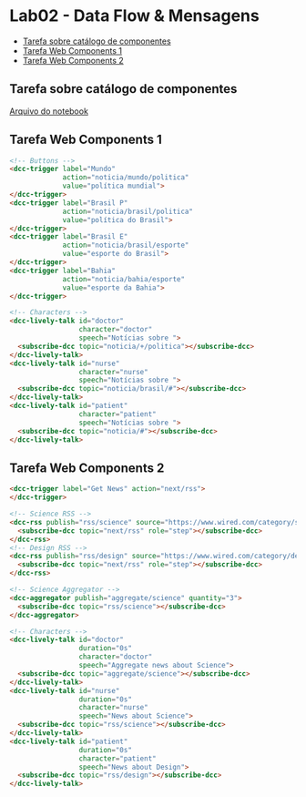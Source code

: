 # Lab02 - Data Flow & Mensagens <!-- omit in toc -->

- [Tarefa sobre catálogo de componentes](#tarefa-sobre-catálogo-de-componentes)
- [Tarefa Web Components 1](#tarefa-web-components-1)
- [Tarefa Web Components 2](#tarefa-web-components-2)

## Tarefa sobre catálogo de componentes

[Arquivo do notebook](notebook/components-01-catalog.ipynb)

## Tarefa Web Components 1

```html
<!-- Buttons -->
<dcc-trigger label="Mundo"
             action="noticia/mundo/politica"
             value="política mundial">
</dcc-trigger>
<dcc-trigger label="Brasil P"
             action="noticia/brasil/politica"
             value="política do Brasil">
</dcc-trigger>
<dcc-trigger label="Brasil E"
             action="noticia/brasil/esporte"
             value="esporte do Brasil">
</dcc-trigger>
<dcc-trigger label="Bahia"
             action="noticia/bahia/esporte"
             value="esporte da Bahia">
</dcc-trigger>

<!-- Characters -->
<dcc-lively-talk id="doctor"
                 character="doctor"
                 speech="Notícias sobre ">
  <subscribe-dcc topic="noticia/+/politica"></subscribe-dcc>
</dcc-lively-talk>
<dcc-lively-talk id="nurse"
                 character="nurse"
                 speech="Notícias sobre ">
  <subscribe-dcc topic="noticia/brasil/#"></subscribe-dcc>
</dcc-lively-talk>
<dcc-lively-talk id="patient"
                 character="patient"
                 speech="Notícias sobre ">
  <subscribe-dcc topic="noticia/#"></subscribe-dcc>
</dcc-lively-talk>
```

## Tarefa Web Components 2

```html
<dcc-trigger label="Get News" action="next/rss">
</dcc-trigger>

<!-- Science RSS -->
<dcc-rss publish="rss/science" source="https://www.wired.com/category/science/feed">
  <subscribe-dcc topic="next/rss" role="step"></subscribe-dcc>
</dcc-rss>
<!-- Design RSS -->
<dcc-rss publish="rss/design" source="https://www.wired.com/category/design/feed">
  <subscribe-dcc topic="next/rss" role="step"></subscribe-dcc>
</dcc-rss>

<!-- Science Aggregator -->
<dcc-aggregator publish="aggregate/science" quantity="3">
  <subscribe-dcc topic="rss/science"></subscribe-dcc>
</dcc-aggregator>

<!-- Characters -->
<dcc-lively-talk id="doctor"
                 duration="0s"
                 character="doctor"
                 speech="Aggregate news about Science">
  <subscribe-dcc topic="aggregate/science"></subscribe-dcc>
</dcc-lively-talk>
<dcc-lively-talk id="nurse"
                 duration="0s"
                 character="nurse"
                 speech="News about Science">
  <subscribe-dcc topic="rss/science"></subscribe-dcc>
</dcc-lively-talk>
<dcc-lively-talk id="patient"
                 duration="0s"
                 character="patient"
                 speech="News about Design">
  <subscribe-dcc topic="rss/design"></subscribe-dcc>
</dcc-lively-talk>
```